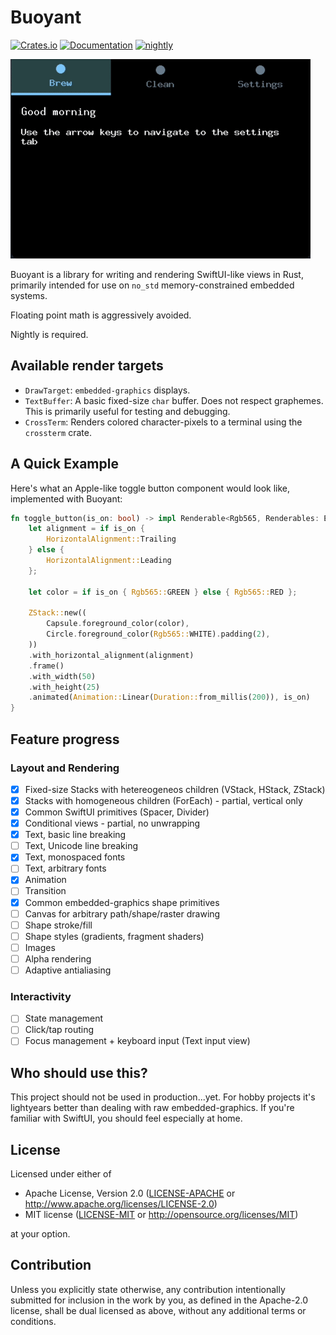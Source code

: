 # Buoyant

[![Crates.io](https://img.shields.io/crates/v/buoyant.svg)](https://crates.io/crates/buoyant)
[![Documentation](https://docs.rs/buoyant/badge.svg)](https://docs.rs/buoyant/)
[![nightly](https://img.shields.io/badge/status-nightly-important)]()

![Partially working espresso machine UI](docs/images/coffeee-example.gif)

Buoyant is a library for writing and rendering SwiftUI-like views in Rust,
primarily intended for use on `no_std` memory-constrained embedded systems.

Floating point math is aggressively avoided.

Nightly is required.

## Available render targets

- `DrawTarget`: `embedded-graphics` displays.
- `TextBuffer`: A basic fixed-size `char` buffer. Does not respect graphemes.
  This is primarily useful for testing and debugging.
- `CrossTerm`: Renders colored character-pixels to a terminal using
  the `crossterm` crate.

## A Quick Example

Here's what an Apple-like toggle button component would look like,
implemented with Buoyant:

```rust
fn toggle_button(is_on: bool) -> impl Renderable<Rgb565, Renderables: EmbeddedGraphicsRender<Rgb565>> {
    let alignment = if is_on {
        HorizontalAlignment::Trailing
    } else {
        HorizontalAlignment::Leading
    };

    let color = if is_on { Rgb565::GREEN } else { Rgb565::RED };

    ZStack::new((
        Capsule.foreground_color(color),
        Circle.foreground_color(Rgb565::WHITE).padding(2),
    ))
    .with_horizontal_alignment(alignment)
    .frame()
    .with_width(50)
    .with_height(25)
    .animated(Animation::Linear(Duration::from_millis(200)), is_on)
}
```

## Feature progress

### Layout and Rendering

- [x] Fixed-size Stacks with hetereogeneos children (VStack, HStack, ZStack)
- [x] Stacks with homogeneous children (ForEach) - partial, vertical only
- [x] Common SwiftUI primitives (Spacer, Divider)
- [x] Conditional views - partial, no unwrapping
- [x] Text, basic line breaking
- [ ] Text, Unicode line breaking
- [x] Text, monospaced fonts
- [ ] Text, arbitrary fonts
- [x] Animation
- [ ] Transition
- [x] Common embedded-graphics shape primitives
- [ ] Canvas for arbitrary path/shape/raster drawing
- [ ] Shape stroke/fill
- [ ] Shape styles (gradients, fragment shaders)
- [ ] Images
- [ ] Alpha rendering
- [ ] Adaptive antialiasing

### Interactivity

- [ ] State management
- [ ] Click/tap routing
- [ ] Focus management + keyboard input (Text input view)

## Who should use this?

This project should not be used in production...yet. For hobby projects it's
lightyears better than dealing with raw embedded-graphics. If you're familiar
with SwiftUI, you should feel especially at home.

## License

Licensed under either of

- Apache License, Version 2.0
  ([LICENSE-APACHE](LICENSE-APACHE) or <http://www.apache.org/licenses/LICENSE-2.0>)
- MIT license
  ([LICENSE-MIT](LICENSE-MIT) or <http://opensource.org/licenses/MIT>)

at your option.

## Contribution

Unless you explicitly state otherwise, any contribution intentionally submitted
for inclusion in the work by you, as defined in the Apache-2.0 license, shall be
dual licensed as above, without any additional terms or conditions.
